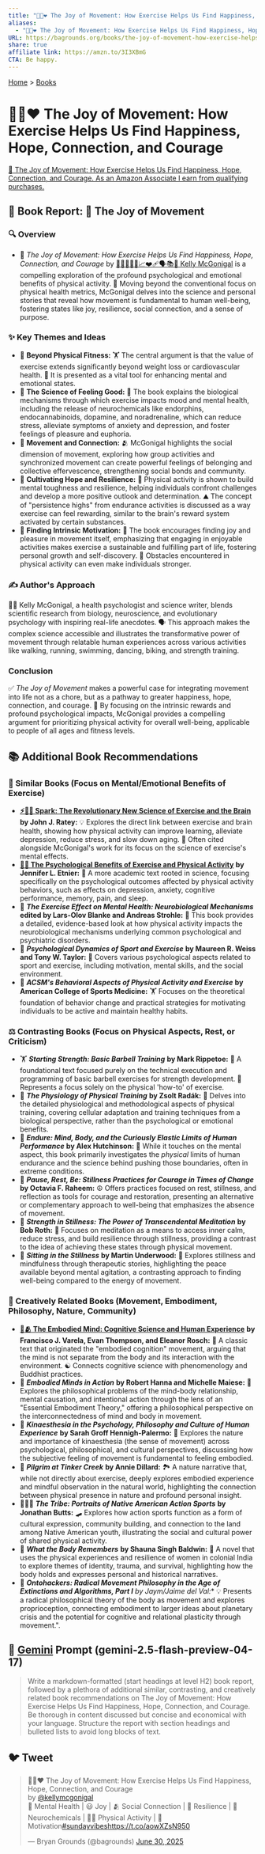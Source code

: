 ```yaml
---
title: "🏃😊❤️ The Joy of Movement: How Exercise Helps Us Find Happiness, Hope, Connection, and Courage"
aliases:
  - "🏃😊❤️ The Joy of Movement: How Exercise Helps Us Find Happiness, Hope, Connection, and Courage"
URL: https://bagrounds.org/books/the-joy-of-movement-how-exercise-helps-us-find-happiness-hope-connection-and-courage
share: true
affiliate link: https://amzn.to/3I3XBmG
CTA: Be happy.
---
```

[Home](../index.md) > [Books](./index.md)  
# 🏃😊❤️ The Joy of Movement: How Exercise Helps Us Find Happiness, Hope, Connection, and Courage  
[🛒 The Joy of Movement: How Exercise Helps Us Find Happiness, Hope, Connection, and Courage. As an Amazon Associate I earn from qualifying purchases.](https://amzn.to/3I3XBmG)  
  
## 📖 Book Report: 🧘 The Joy of Movement  
  
### 🔍 Overview  
  
* 🤸 *The Joy of Movement: How Exercise Helps Us Find Happiness, Hope, Connection, and Courage* by [🧠🔬🧘‍♀️💪📈❤️‍🩹🗣️📚🌟 Kelly McGonigal](../people/kelly-mcgonigal.md) is a compelling exploration of the profound psychological and emotional benefits of physical activity. 🧠 Moving beyond the conventional focus on physical health metrics, McGonigal delves into the science and personal stories that reveal how movement is fundamental to human well-being, fostering states like joy, resilience, social connection, and a sense of purpose.  
  
### ✨ Key Themes and Ideas  
  
* 💪 **Beyond Physical Fitness:** 🏋️ The central argument is that the value of exercise extends significantly beyond weight loss or cardiovascular health. 🧠 It is presented as a vital tool for enhancing mental and emotional states.  
* 🧠 **The Science of Feeling Good:** 🧪 The book explains the biological mechanisms through which exercise impacts mood and mental health, including the release of neurochemicals like endorphins, endocannabinoids, dopamine, and noradrenaline, which can reduce stress, alleviate symptoms of anxiety and depression, and foster feelings of pleasure and euphoria.  
* 🤝 **Movement and Connection:** 🫂 McGonigal highlights the social dimension of movement, exploring how group activities and synchronized movement can create powerful feelings of belonging and collective effervescence, strengthening social bonds and community.  
* 🌟 **Cultivating Hope and Resilience:** 🌱 Physical activity is shown to build mental toughness and resilience, helping individuals confront challenges and develop a more positive outlook and determination. ⛰️ The concept of "persistence highs" from endurance activities is discussed as a way exercise can feel rewarding, similar to the brain's reward system activated by certain substances.  
* 🎯 **Finding Intrinsic Motivation:** 🥰 The book encourages finding joy and pleasure in movement itself, emphasizing that engaging in enjoyable activities makes exercise a sustainable and fulfilling part of life, fostering personal growth and self-discovery. 🚧 Obstacles encountered in physical activity can even make individuals stronger.  
  
### ✍️ Author's Approach  
  
👩‍⚕️ Kelly McGonigal, a health psychologist and science writer, blends scientific research from biology, neuroscience, and evolutionary psychology with inspiring real-life anecdotes. 🗣️ This approach makes the complex science accessible and illustrates the transformative power of movement through relatable human experiences across various activities like walking, running, swimming, dancing, biking, and strength training.  
  
### Conclusion  
  
✅ *The Joy of Movement* makes a powerful case for integrating movement into life not as a chore, but as a pathway to greater happiness, hope, connection, and courage. 🎉 By focusing on the intrinsic rewards and profound psychological impacts, McGonigal provides a compelling argument for prioritizing physical activity for overall well-being, applicable to people of all ages and fitness levels.  
  
## 📚 Additional Book Recommendations  
  
### 🧠 Similar Books (Focus on Mental/Emotional Benefits of Exercise)  
  
* **[⚡🧠🏃 Spark: The Revolutionary New Science of Exercise and the Brain](./spark-the-revolutionary-new-science-of-exercise-and-the-brain.md)** **by John J. Ratey:** 💡 Explores the direct link between exercise and brain health, showing how physical activity can improve learning, alleviate depression, reduce stress, and slow down aging. 📖 Often cited alongside McGonigal's work for its focus on the science of exercise's mental effects.  
* **[🧠🏃 The Psychological Benefits of Exercise and Physical Activity](./the-psychological-benefits-of-exercise-and-physical-activity.md)** **by Jennifer L. Etnier:** 🔬 A more academic text rooted in science, focusing specifically on the psychological outcomes affected by physical activity behaviors, such as effects on depression, anxiety, cognitive performance, memory, pain, and sleep.  
* 🧠 ***The Exercise Effect on Mental Health: Neurobiological Mechanisms*** **edited by Lars-Olov Blanke and Andreas Strohle:** 🔬 This book provides a detailed, evidence-based look at how physical activity impacts the neurobiological mechanisms underlying common psychological and psychiatric disorders.  
* 🧠 ***Psychological Dynamics of Sport and Exercise*** **by Maureen R. Weiss and Tony W. Taylor:** 🤸 Covers various psychological aspects related to sport and exercise, including motivation, mental skills, and the social environment.  
* 💪 ***ACSM's Behavioral Aspects of Physical Activity and Exercise*** **by American College of Sports Medicine:** 🏋️ Focuses on the theoretical foundation of behavior change and practical strategies for motivating individuals to be active and maintain healthy habits.  
  
### ⚖️ Contrasting Books (Focus on Physical Aspects, Rest, or Criticism)  
  
* 🏋️ ***Starting Strength: Basic Barbell Training*** **by Mark Rippetoe:** 🔩 A foundational text focused purely on the technical execution and programming of basic barbell exercises for strength development. 💪 Represents a focus solely on the physical 'how-to' of exercise.  
* 🧪 ***The Physiology of Physical Training*** **by Zsolt Radák:** 🔬 Delves into the detailed physiological and methodological aspects of physical training, covering cellular adaptation and training techniques from a biological perspective, rather than the psychological or emotional benefits.  
* 🏃 ***Endure: Mind, Body, and the Curiously Elastic Limits of Human Performance*** **by Alex Hutchinson:** 🧠 While it touches on the mental aspect, this book primarily investigates the *physical* limits of human endurance and the science behind pushing those boundaries, often in extreme conditions.  
* 🧘 ***Pause, Rest, Be: Stillness Practices for Courage in Times of Change*** **by Octavia F. Raheem:** ☮️ Offers practices focused on rest, stillness, and reflection as tools for courage and restoration, presenting an alternative or complementary approach to well-being that emphasizes the absence of movement.  
* 🧘 ***Strength in Stillness: The Power of Transcendental Meditation*** **by Bob Roth:** 🧠 Focuses on meditation as a means to access inner calm, reduce stress, and build resilience through stillness, providing a contrast to the idea of achieving these states through physical movement.  
* 🧘 ***Sitting in the Stillness*** **by Martin Underwood:** 🌳 Explores stillness and mindfulness through therapeutic stories, highlighting the peace available beyond mental agitation, a contrasting approach to finding well-being compared to the energy of movement.  
  
### 🎨 Creatively Related Books (Movement, Embodiment, Philosophy, Nature, Community)  
  
* **[🧠🫂 The Embodied Mind: Cognitive Science and Human Experience](./the-embodied-mind-cognitive-science-and-human-experience.md)** **by Francisco J. Varela, Evan Thompson, and Eleanor Rosch:** 👤 A classic text that originated the "embodied cognition" movement, arguing that the mind is not separate from the body and its interaction with the environment. ☯️ Connects cognitive science with phenomenology and Buddhist practices.  
* 🧠 ***Embodied Minds in Action*** **by Robert Hanna and Michelle Maiese:** 👤 Explores the philosophical problems of the mind-body relationship, mental causation, and intentional action through the lens of an "Essential Embodiment Theory," offering a philosophical perspective on the interconnectedness of mind and body in movement.  
* 💃 ***Kinaesthesia in the Psychology, Philosophy and Culture of Human Experience*** **by Sarah Groff Hennigh-Palermo:** 👤 Explores the nature and importance of kinaesthesia (the sense of movement) across psychological, philosophical, and cultural perspectives, discussing how the subjective feeling of movement is fundamental to feeling embodied.  
* 🌲 ***Pilgrim at Tinker Creek*** **by Annie Dillard:** 🏞️ A nature narrative that, while not directly about exercise, deeply explores embodied experience and mindful observation in the natural world, highlighting the connection between physical presence in nature and profound personal insight.  
* 🧑‍🤝‍🧑 ***The Tribe: Portraits of Native American Action Sports*** **by Jonathan Butts:** 🛹 Explores how action sports function as a form of cultural expression, community building, and connection to the land among Native American youth, illustrating the social and cultural power of shared physical activity.  
* 💃 ***What the Body Remembers*** **by Shauna Singh Baldwin:** 📖 A novel that uses the physical experiences and resilience of women in colonial India to explore themes of identity, trauma, and survival, highlighting how the body holds and expresses personal and historical narratives.  
* 🧠 ***Ontohackers: Radical Movement Philosophy in the Age of Extinctions and Algorithms, Part I*** **by Jaym*/Jaime del Val:** 💡 Presents a radical philosophical theory of the body as movement and explores proprioception, connecting embodiment to larger ideas about planetary crisis and the potential for cognitive and relational plasticity through movement.".  
  
## 💬 [Gemini](../software/gemini.md) Prompt (gemini-2.5-flash-preview-04-17)  
> Write a markdown-formatted (start headings at level H2) book report, followed by a plethora of additional similar, contrasting, and creatively related book recommendations on The Joy of Movement: How Exercise Helps Us Find Happiness, Hope, Connection, and Courage. Be thorough in content discussed but concise and economical with your language. Structure the report with section headings and bulleted lists to avoid long blocks of text.  
  
## 🐦 Tweet  
<blockquote class="twitter-tweet" data-theme="dark"><p lang="en" dir="ltr">🏃😊❤️ The Joy of Movement: How Exercise Helps Us Find Happiness, Hope, Connection, and Courage<br>by <a href="https://twitter.com/kellymcgonigal?ref_src=twsrc%5Etfw">@kellymcgonigal</a><br>🧠 Mental Health | 😃 Joy | 🫂 Social Connection | 💪 Resilience | 🧬 Neurochemicals | 🚶‍♀️ Physical Activity | 🥰 Motivation<a href="https://twitter.com/hashtag/sundayvibes?src=hash&amp;ref_src=twsrc%5Etfw">#sundayvibes</a><a href="https://t.co/aowXZsN950">https://t.co/aowXZsN950</a></p>&mdash; Bryan Grounds (@bagrounds) <a href="https://twitter.com/bagrounds/status/1939507280011280869?ref_src=twsrc%5Etfw">June 30, 2025</a></blockquote> <script async src="https://platform.twitter.com/widgets.js" charset="utf-8"></script>